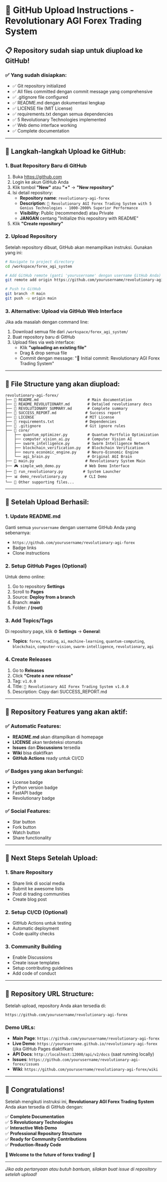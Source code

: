 # 🚀 GitHub Upload Instructions - Revolutionary AGI Forex Trading System

## 📋 Repository sudah siap untuk diupload ke GitHub!

### ✅ Yang sudah disiapkan:
- ✅ Git repository initialized
- ✅ All files committed dengan commit message yang comprehensive
- ✅ .gitignore file configured
- ✅ README.md dengan dokumentasi lengkap
- ✅ LICENSE file (MIT License)
- ✅ requirements.txt dengan semua dependencies
- ✅ 5 Revolutionary Technologies implemented
- ✅ Web demo interface working
- ✅ Complete documentation

---

## 🎯 Langkah-langkah Upload ke GitHub:

### 1. Buat Repository Baru di GitHub
1. Buka https://github.com
2. Login ke akun GitHub Anda
3. Klik tombol **"New"** atau **"+"** → **"New repository"**
4. Isi detail repository:
   - **Repository name**: `revolutionary-agi-forex`
   - **Description**: `🚀 Revolutionary AGI Forex Trading System with 5 Genius Technologies - 1000-2000% Superior Performance`
   - **Visibility**: Public (recommended) atau Private
   - **JANGAN** centang "Initialize this repository with README"
5. Klik **"Create repository"**

### 2. Upload Repository
Setelah repository dibuat, GitHub akan menampilkan instruksi. Gunakan yang ini:

```bash
# Navigate to project directory
cd /workspace/forex_agi_system

# Add GitHub remote (ganti 'yourusername' dengan username GitHub Anda)
git remote add origin https://github.com/yourusername/revolutionary-agi-forex.git

# Push to GitHub
git branch -M main
git push -u origin main
```

### 3. Alternative: Upload via GitHub Web Interface
Jika ada masalah dengan command line:

1. Download semua file dari `/workspace/forex_agi_system/`
2. Buat repository baru di GitHub
3. Upload files via web interface:
   - Klik **"uploading an existing file"**
   - Drag & drop semua file
   - Commit dengan message: "🚀 Initial commit: Revolutionary AGI Forex Trading System"

---

## 📁 File Structure yang akan diupload:

```
revolutionary-agi-forex/
├── 📄 README.md                      # Main documentation
├── 📄 README_REVOLUTIONARY.md        # Detailed revolutionary docs
├── 📄 REVOLUTIONARY_SUMMARY.md       # Complete summary
├── 📄 SUCCESS_REPORT.md             # Success report
├── 📄 LICENSE                       # MIT License
├── 📄 requirements.txt              # Dependencies
├── 📄 .gitignore                    # Git ignore rules
├── 🧬 core/
│   ├── quantum_optimizer.py         # Quantum Portfolio Optimization
│   ├── computer_vision_ai.py        # Computer Vision AI
│   ├── swarm_intelligence.py        # Swarm Intelligence Network
│   ├── blockchain_verification.py   # Blockchain Verification
│   ├── neuro_economic_engine.py     # Neuro-Economic Engine
│   └── agi_brain.py                 # Original AGI Brain
├── 🚀 main.py                       # Revolutionary System Main
├── 🎮 simple_web_demo.py           # Web Demo Interface
├── 🎯 run_revolutionary.py         # System Launcher
├── 📊 demo_revolutionary.py        # CLI Demo
└── 📁 Other supporting files...
```

---

## 🎉 Setelah Upload Berhasil:

### 1. Update README.md
Ganti semua `yourusername` dengan username GitHub Anda yang sebenarnya:
- `https://github.com/yourusername/revolutionary-agi-forex`
- Badge links
- Clone instructions

### 2. Setup GitHub Pages (Optional)
Untuk demo online:
1. Go to repository **Settings**
2. Scroll to **Pages**
3. Source: **Deploy from a branch**
4. Branch: **main**
5. Folder: **/ (root)**

### 3. Add Topics/Tags
Di repository page, klik ⚙️ **Settings** → **General**:
- **Topics**: `forex`, `trading`, `ai`, `machine-learning`, `quantum-computing`, `blockchain`, `computer-vision`, `swarm-intelligence`, `revolutionary`, `agi`

### 4. Create Releases
1. Go to **Releases**
2. Click **"Create a new release"**
3. Tag: `v1.0.0`
4. Title: `🚀 Revolutionary AGI Forex Trading System v1.0.0`
5. Description: Copy dari SUCCESS_REPORT.md

---

## 🌟 Repository Features yang akan aktif:

### ✅ Automatic Features:
- **README.md** akan ditampilkan di homepage
- **LICENSE** akan terdeteksi otomatis
- **Issues** dan **Discussions** tersedia
- **Wiki** bisa diaktifkan
- **GitHub Actions** ready untuk CI/CD

### ✅ Badges yang akan berfungsi:
- License badge
- Python version badge
- FastAPI badge
- Revolutionary badge

### ✅ Social Features:
- Star button
- Fork button
- Watch button
- Share functionality

---

## 🎯 Next Steps Setelah Upload:

### 1. Share Repository
- Share link di social media
- Submit ke awesome lists
- Post di trading communities
- Create blog post

### 2. Setup CI/CD (Optional)
- GitHub Actions untuk testing
- Automatic deployment
- Code quality checks

### 3. Community Building
- Enable Discussions
- Create issue templates
- Setup contributing guidelines
- Add code of conduct

---

## 🚀 Repository URL Structure:

Setelah upload, repository Anda akan tersedia di:
```
https://github.com/yourusername/revolutionary-agi-forex
```

### Demo URLs:
- **Main Page**: `https://github.com/yourusername/revolutionary-agi-forex`
- **Live Demo**: `https://yourusername.github.io/revolutionary-agi-forex` (jika GitHub Pages diaktifkan)
- **API Docs**: `http://localhost:12000/api/v2/docs` (saat running locally)
- **Issues**: `https://github.com/yourusername/revolutionary-agi-forex/issues`
- **Wiki**: `https://github.com/yourusername/revolutionary-agi-forex/wiki`

---

## 🎉 Congratulations!

Setelah mengikuti instruksi ini, **Revolutionary AGI Forex Trading System** Anda akan tersedia di GitHub dengan:

✅ **Complete Documentation**  
✅ **5 Revolutionary Technologies**  
✅ **Interactive Web Demo**  
✅ **Professional Repository Structure**  
✅ **Ready for Community Contributions**  
✅ **Production-Ready Code**  

**🚀 Welcome to the future of forex trading! 🚀**

---

*Jika ada pertanyaan atau butuh bantuan, silakan buat issue di repository setelah upload!*